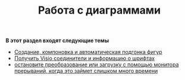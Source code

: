 ﻿---
title: Работа с диаграммами
type: docs
weight: 40
url: /ru/java/working-with-diagrams/
---
**В этот раздел входят следующие темы** 
- [Создание, компоновка и автоматическая подгонка фигур](/diagram/ru/java/create-2c-layout-and-auto-fit-shapes/)
- [Получить Visio соединители и информацию о шрифтах](/diagram/ru/java/retrieve-visio-connectors-and-font-information/)
- [остановите преобразование или загрузку с помощью монитора прерываний, когда это займет слишком много времени](/diagram/ru/java/stop-conversion-or-loading-using-interruptmonitor-when-it-is-taking-too-long/)
